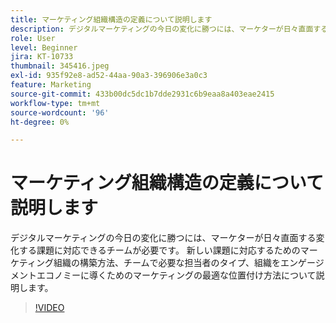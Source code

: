```yaml
---
title: マーケティング組織構造の定義について説明します
description: デジタルマーケティングの今日の変化に勝つには、マーケターが日々直面する変化する課題に対応できるチームが必要です。
role: User
level: Beginner
jira: KT-10733
thumbnail: 345416.jpeg
exl-id: 935f92e8-ad52-44aa-90a3-396906e3a0c3
feature: Marketing
source-git-commit: 433b00dc5dc1b7dde2931c6b9eaa8a403eae2415
workflow-type: tm+mt
source-wordcount: '96'
ht-degree: 0%

---
```


# マーケティング組織構造の定義について説明します

デジタルマーケティングの今日の変化に勝つには、マーケターが日々直面する変化する課題に対応できるチームが必要です。 新しい課題に対応するためのマーケティング組織の構築方法、チームで必要な担当者のタイプ、組織をエンゲージメントエコノミーに導くためのマーケティングの最適な位置付け方法について説明します。

>[!VIDEO](https://video.tv.adobe.com/v/345416/?quality=12&learn=on)
